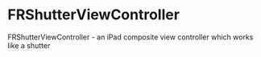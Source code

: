 FRShutterViewController
=======================

FRShutterViewController - an iPad composite view controller which works like a shutter